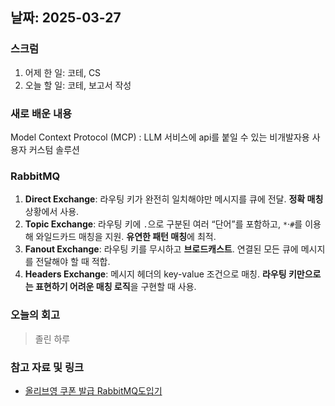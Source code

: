 ## 날짜: 2025-03-27

### 스크럼
1. 어제 한 일: 코테, CS
2. 오늘 할 일: 코테, 보고서 작성

### 새로 배운 내용
Model Context Protocol (MCP) : LLM 서비스에 api를 붙일 수 있는 비개발자용 사용자 커스텀 솔루션

### RabbitMQ
1. **Direct Exchange**: 라우팅 키가 완전히 일치해야만 메시지를 큐에 전달. **정확 매칭** 상황에서 사용.
2. **Topic Exchange**: 라우팅 키에 `.`으로 구분된 여러 “단어”를 포함하고, `*`·`#`를 이용해 와일드카드 매칭을 지원. **유연한 패턴 매칭**에 최적.
3. **Fanout Exchange**: 라우팅 키를 무시하고 **브로드캐스트**. 연결된 모든 큐에 메시지를 전달해야 할 때 적합.
4. **Headers Exchange**: 메시지 헤더의 key-value 조건으로 매칭. **라우팅 키만으로는 표현하기 어려운 매칭 로직**을 구현할 때 사용.

### 오늘의 회고
> 졸린 하루

### 참고 자료 및 링크
- [올리브영 쿠폰 발급 RabbitMQ도입기](https://oliveyoung.tech/2023-09-18/oliveyoung-coupon-rabbit/)